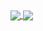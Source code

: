 <a href="https://github.com/anuraghazra/github-readme-stats">
  <img align="center" src="https://github-readme-stats.vercel.app/api/?username=venraij&repo=github-readme-stats&count_private=true&show_icons=true&theme=radical" />
</a>
<a href="https://github.com/anuraghazra/github-readme-stats">
  <img align="center" src="https://github-readme-stats.vercel.app/api/top-langs?username=venraij&repo=github-readme-stats" />
</a>
